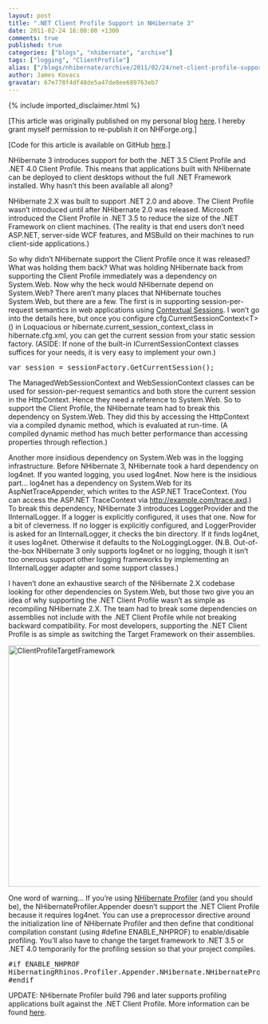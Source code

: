 ```yaml
---
layout: post
title: ".NET Client Profile Support in NHibernate 3"
date: 2011-02-24 16:00:00 +1300
comments: true
published: true
categories: ["blogs", "nhibernate", "archive"]
tags: ["logging", "ClientProfile"]
alias: ["/blogs/nhibernate/archive/2011/02/24/net-client-profile-support-in-nhibernate-3.aspx"]
author: James Kovacs
gravatar: 67e778f4df48de5a47de8ee689763eb7
---
```

{% include imported_disclaimer.html %}
<p>[This article was originally published on my personal blog <a href="http://jameskovacs.com/2011/02/24/net-client-profile-support-in-nhibernate-3/">here</a>. I hereby grant myself permission to re-publish it on NHForge.org.]</p>  <p>[Code for this article is available on GitHub <a href="https://github.com/JamesKovacs/NH3Features/tree/04-ClientProfileSupport">here</a>.]</p>  <p>NHibernate 3 introduces support for both the .NET 3.5 Client Profile and .NET 4.0 Client Profile. This means that applications built with NHibernate can be deployed to client desktops without the full .NET Framework installed. Why hasn’t this been available all along?</p>  <p>NHibernate 2.X was built to support .NET 2.0 and above. The Client Profile wasn’t introduced until after NHibernate 2.0 was released. Microsoft introduced the Client Profile in .NET 3.5 to reduce the size of the .NET Framework on client machines. (The reality is that end users don’t need ASP.NET, server-side WCF features, and MSBuild on their machines to run client-side applications.)</p>  <p>So why didn’t NHibernate support the Client Profile once it was released? What was holding them back? What was holding NHibernate back from supporting the Client Profile immediately was a dependency on System.Web. Now why the heck would NHibernate depend on System.Web? There aren’t many places that NHibernate touches System.Web, but there are a few. The first is in supporting session-per-request semantics in web applications using <a href="/doc/nh/en/index.html#architecture-current-session">Contextual Sessions</a>. I won’t go into the details here, but once you configure cfg.CurrentSessionContext&lt;T&gt;() in Loquacious or hibernate.current_session_context_class in hibernate.cfg.xml, you can get the current session from your static session factory. (ASIDE: If none of the built-in ICurrentSessionContext classes suffices for your needs, it is very easy to implement your own.)</p>  <pre class="brush: csharp;">var session = sessionFactory.GetCurrentSession();</pre>

<p>The ManagedWebSessionContext and WebSessionContext classes can be used for session-per-request semantics and both store the current session in the HttpContext. Hence they need a reference to System.Web. So to support the Client Profile, the NHibernate team had to break this dependency on System.Web. They did this by accessing the HttpContext via a compiled dynamic method, which is evaluated at run-time. (A compiled dynamic method has much better performance than accessing properties through reflection.)</p>

<p>Another more insidious dependency on System.Web was in the logging infrastructure. Before NHibernate 3, NHibernate took a hard dependency on log4net. If you wanted logging, you used log4net. Now here is the insidious part… log4net has a dependency on System.Web for its AspNetTraceAppender, which writes to the ASP.NET TraceContext. (You can access the ASP.NET TraceContext via <a href="http://example.com/trace.axd">http://example.com/trace.axd</a>.) To break this dependency, NHibernate 3 introduces LoggerProvider and the IInternalLogger. If a logger is explicitly configured, it uses that one. Now for a bit of cleverness. If no logger is explicitly configured, and LoggerProvider is asked for an IInternalLogger, it checks the bin directory. If it finds log4net, it uses log4net. Otherwise it defaults to the NoLoggingLogger. (N.B. Out-of-the-box NHibernate 3 only supports log4net or no logging, though it isn’t too onerous support other logging frameworks by implementing an IInternalLogger adapter and some support classes.)</p>

<p>I haven’t done an exhaustive search of the NHibernate 2.X codebase looking for other dependencies on System.Web, but those two give you an idea of why supporting the .NET Client Profile wasn’t as simple as recompiling NHibernate 2.X. The team had to break some dependencies on assemblies not include with the .NET Client Profile while not breaking backward compatibility. For most developers, supporting the .NET Client Profile is as simple as switching the Target Framework on their assemblies.</p>

<p><a href="/cfs-file.ashx/__key/CommunityServer.Blogs.Components.WeblogFiles/nhibernate/ClientProfileTargetFramework_5F00_26C98B5A.png"><img style="background-image: none; border-right-width: 0px; padding-left: 0px; padding-right: 0px; display: inline; border-top-width: 0px; border-bottom-width: 0px; border-left-width: 0px; padding-top: 0px" title="ClientProfileTargetFramework" border="0" alt="ClientProfileTargetFramework" src="/cfs-file.ashx/__key/CommunityServer.Blogs.Components.WeblogFiles/nhibernate/ClientProfileTargetFramework_5F00_thumb_5F00_3B6B1273.png" width="637" height="484" /></a></p>

<p>One word of warning… If you’re using <a href="http://nhprof.com">NHibernate Profiler</a> (and you should be), the NHibernateProfiler.Appender doesn’t support the .NET Client Profile because it requires log4net. You can use a preprocessor directive around the initialization line of NHibernate Profiler and then define that conditional compilation constant (using #define ENABLE_NHPROF) to enable/disable profiling. You’ll also have to change the target framework to .NET 3.5 or .NET 4.0 temporarily for the profiling session so that your project compiles.</p>

<pre class="brush: csharp;">#if ENABLE_NHPROF
HibernatingRhinos.Profiler.Appender.NHibernate.NHibernateProfiler.Initialize();
#endif</pre>

<p>UPDATE: NHibernate Profiler build 796 and later supports profiling applications built against the .NET Client Profile. More information can be found <a href="http://groups.google.com/group/nhprof/browse_frm/thread/3d2ff9dc83955156?hl=en">here</a>.</p>
